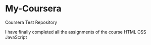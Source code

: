 # My-Coursera
Coursera Test Repository

I have finally completed all the assignments of the course HTML CSS JavaScript
